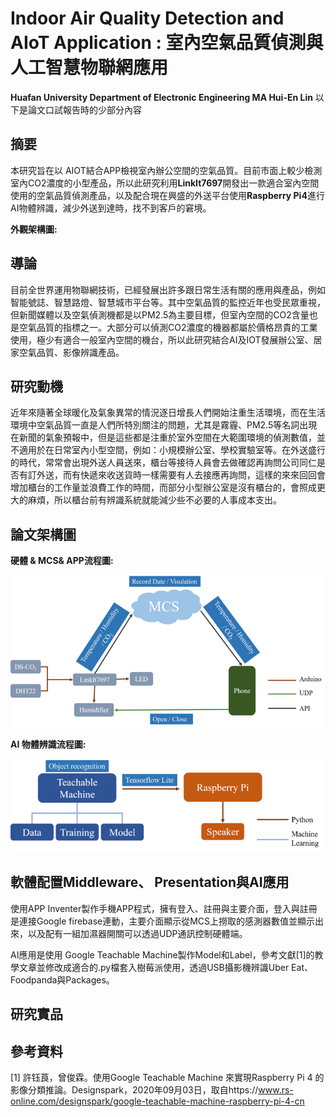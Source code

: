 # Indoor Air Quality Detection and AIoT Application  : 室內空氣品質偵測與人工智慧物聯網應用 
**Huafan University Department of Electronic Engineering MA Hui-En Lin**
以下是論文口試報告時的少部分內容

## 摘要
  本研究旨在以 AIOT結合APP檢視室內辦公空間的空氣品質。目前市面上較少檢測室內CO2濃度的小型產品，所以此研究利用**LinkIt7697**開發出一款適合室內空間使用的空氣品質偵測產品，以及配合現在興盛的外送平台使用**Raspberry Pi4**進行AI物體辨識，減少外送到達時，找不到客戶的窘境。
  
  **外觀架構圖:**

## 導論
目前全世界運用物聯網技術，已經發展出許多跟日常生活有關的應用與產品，例如智能號誌、智慧路燈、智慧城市平台等。其中空氣品質的監控近年也受民眾重視，但新聞媒體以及空氣偵測機都是以PM2.5為主要目標，但室內空間的CO2含量也是空氣品質的指標之一。大部分可以偵測CO2濃度的機器都屬於價格昂貴的工業使用，極少有適合一般室內空間的機台，所以此研究結合AI及IOT發展辦公室、居家空氣品質、影像辨識產品。

## 研究動機
近年來隨著全球暖化及氣象異常的情況逐日增長人們開始注重生活環境，而在生活環境中空氣品質一直是人們所特別關注的問題，尤其是霧霾、PM2.5等名詞出現在新聞的氣象預報中，但是這些都是注重於室外空間在大範圍環境的偵測數值，並不適用於在日常室內小型空間，例如：小規模辦公室、學校實驗室等。在外送盛行的時代，常常會出現外送人員送來，櫃台等接待人員會去做確認再詢問公司同仁是否有訂外送，而有快遞來收送貨時一樣需要有人去接應再詢問，這樣的來來回回會增加櫃台的工作量並浪費工作的時間，而部分小型辦公室是沒有櫃台的，會照成更大的麻煩，所以櫃台前有辨識系統就能減少些不必要的人事成本支出。


## 論文架構圖
  **硬體 & MCS& APP流程圖:**

![image](https://github.com/FeenLin/Master_of_Science_thesis/blob/master/Picture/2.png)

  **AI 物體辨識流程圖:**

![image](https://github.com/FeenLin/Master_of_Science_thesis/blob/master/Picture/3.png)



## 軟體配置Middleware、 Presentation與AI應用
使用APP Inventer製作手機APP程式，擁有登入、註冊與主要介面，登入與註冊是連接Google firebase連動，主要介面顯示從MCS上撈取的感測器數值並顯示出來，以及配有一組加濕器開關可以透過UDP通訊控制硬體端。

AI應用是使用 Google Teachable Machine製作Model和Label，參考文獻[1]的教學文章並修改成適合的.py檔套入樹莓派使用，透過USB攝影機辨識Uber Eat、Foodpanda與Packages。


## 研究實品

## 參考資料
[1]	許钰莨，曾俊霖。使用Google Teachable Machine 來實現Raspberry Pi 4 的影像分類推論。Designspark，2020年09月03日，取自https://www.rs-online.com/designspark/google-teachable-machine-raspberry-pi-4-cn

